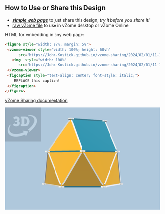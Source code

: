 
## How to Use or Share this Design

 - [***simple web page***](<https://John-Kostick.github.io/vzome-sharing/2024/02/01/11-12-02-J22-Gyroelongated-triangular-cupola-Polygon12/>) to just share this design; *try it before you share it!*
 - [raw vZome file](<https://raw.githubusercontent.com/John-Kostick/vzome-sharing/main/2024/02/01/11-12-02-J22-Gyroelongated-triangular-cupola-Polygon12/J22-Gyroelongated-triangular-cupola-Polygon12.vZome>) to use in vZome desktop or vZome Online
 
 HTML for embedding in any web page:
 ```html
<figure style="width: 87%; margin: 5%">
  <vzome-viewer style="width: 100%; height: 60vh"
       src="https://John-Kostick.github.io/vzome-sharing/2024/02/01/11-12-02-J22-Gyroelongated-triangular-cupola-Polygon12/J22-Gyroelongated-triangular-cupola-Polygon12.vZome" >
    <img  style="width: 100%"
       src="https://John-Kostick.github.io/vzome-sharing/2024/02/01/11-12-02-J22-Gyroelongated-triangular-cupola-Polygon12/J22-Gyroelongated-triangular-cupola-Polygon12.png" >
  </vzome-viewer>
  <figcaption style="text-align: center; font-style: italic;">
     REPLACE this caption!
  </figcaption>
</figure>
 ```

[vZome Sharing documentation](https://vzome.github.io/vzome/sharing.html#how-it-works)

![Image](<J22-Gyroelongated-triangular-cupola-Polygon12.png>)


